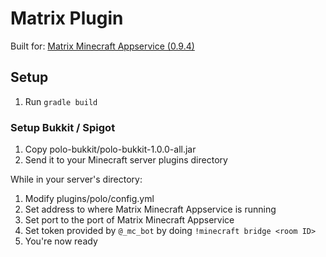 # Matrix Plugin
Built for: [Matrix Minecraft Appservice (0.9.4)](https://github.com/dhghf/matrix-appservice-minecraft)

## Setup
 1. Run `gradle build`

### Setup Bukkit / Spigot
 1. Copy polo-bukkit/polo-bukkit-1.0.0-all.jar
 2. Send it to your Minecraft server plugins directory

While in your server's directory:
 1. Modify plugins/polo/config.yml
 2. Set address to where Matrix Minecraft Appservice is running
 3. Set port to the port of Matrix Minecraft Appservice
 4. Set token provided by `@_mc_bot` by doing 
 `!minecraft bridge <room ID>`
 5. You're now ready

